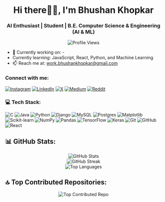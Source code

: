 <h1 align="center">Hi there👋🏻, I'm Bhushan Khopkar</h1>
<h3 align="center">AI Enthusiast | Student | B.E. Computer Science & Engineering (AI & ML)</h3>

<p align="center">
  <img src="https://komarev.com/ghpvc/?username=bhushankhopkarr&label=Profile%20views&color=blueviolet&style=flat-square" alt="Profile Views" />
</p>

- 🔭 Currently working on: -
- Currently learning: JavaScript, React, Python, and Machine Learning
- 📫 Reach me at: [work.bhushankhopkar@gmail.com](mailto:bhushankhopkar06@gmail.com)

### Connect with me:
<p align="left">
  <a href="https://instagram.com/bhushankhopkrr"><img src="https://img.shields.io/badge/Instagram-%23E4405F.svg?logo=Instagram&logoColor=white" alt="Instagram" /></a>
  <a href="https://linkedin.com/in/bhushankhopkarr"><img src="https://img.shields.io/badge/LinkedIn-%230077B5.svg?logo=linkedin&logoColor=white" alt="LinkedIn" /></a>
  <a href="https://x.com/bhushankhopkrr"><img src="https://img.shields.io/badge/X-black.svg?logo=X&logoColor=white" alt="X" /></a>
  <a href="https://medium.com/@bhushankhopkrr"><img src="https://img.shields.io/badge/Medium-%2312100E.svg?logo=medium&logoColor=white" alt="Medium" /></a>
  <a href="https://www.reddit.com/user/Exciting_Lake9781/?utm_source=share&utm_medium=web3x&utm_name=web3xcss&utm_term=1&utm_content=share_button"><img src="https://img.shields.io/badge/Reddit-%23FF4500.svg?logo=reddit&logoColor=white" alt="Reddit" /></a>
</p>

### 💻 Tech Stack:
<p align="left">
  <img src="https://img.shields.io/badge/c-%2300599C.svg?style=for-the-badge&logo=c&logoColor=white" alt="C" />
  <img src="https://img.shields.io/badge/java-%23ED8B00.svg?style=for-the-badge&logo=openjdk&logoColor=white" alt="Java" />
  <img src="https://img.shields.io/badge/python-3670A0?style=for-the-badge&logo=python&logoColor=ffdd54" alt="Python" />
  <img src="https://img.shields.io/badge/django-%23092E20.svg?style=for-the-badge&logo=django&logoColor=white" alt="Django" />
  <img src="https://img.shields.io/badge/mysql-%2300000f.svg?style=for-the-badge&logo=mysql&logoColor=white" alt="MySQL" />
  <img src="https://img.shields.io/badge/postgres-%23316192.svg?style=for-the-badge&logo=postgresql&logoColor=white" alt="Postgres" />
  <img src="https://img.shields.io/badge/Matplotlib-%23ffffff.svg?style=for-the-badge&logo=Matplotlib&logoColor=black" alt="Matplotlib" />
  <img src="https://img.shields.io/badge/scikit--learn-%23F7931E.svg?style=for-the-badge&logo=scikit-learn&logoColor=white" alt="Scikit-learn" />
  <img src="https://img.shields.io/badge/numpy-%23013243.svg?style=for-the-badge&logo=numpy&logoColor=white" alt="NumPy" />
  <img src="https://img.shields.io/badge/pandas-%23150458.svg?style=for-the-badge&logo=pandas&logoColor=white" alt="Pandas" />
  <img src="https://img.shields.io/badge/TensorFlow-%23FF6F00.svg?style=for-the-badge&logo=TensorFlow&logoColor=white" alt="TensorFlow" />
  <img src="https://img.shields.io/badge/Keras-%23FFFFFF.svg?style=for-the-badge&logo=Keras&logoColor=red" alt="Keras" />
  <img src="https://img.shields.io/badge/git-%23F05032.svg?style=for-the-badge&logo=git&logoColor=white" alt="Git" />
  <img src="https://img.shields.io/badge/github-%23121011.svg?style=for-the-badge&logo=github&logoColor=white" alt="GitHub" />
  <img src="https://img.shields.io/badge/react-%23282C34.svg?style=for-the-badge&logo=react&logoColor=61DAFB" alt="React" />
</p>

</p>

## 📊 GitHub Stats:
<p align="center">
  <img src="https://github-readme-stats.vercel.app/api?username=bhushankhopkarr&theme=dark&hide_border=false&include_all_commits=false&count_private=false" alt="GitHub Stats" /><br/>
  <img src="https://github-readme-streak-stats.herokuapp.com/?user=bhushankhopkarr&theme=dark&hide_border=false" alt="GitHub Streak" /><br/>
  <img src="https://github-readme-stats.vercel.app/api/top-langs/?username=bhushankhopkarr&theme=dark&hide_border=false&include_all_commits=false&count_private=false&layout=compact" alt="Top Languages" />
</p>

## 🔝 Top Contributed Repositories:
<p align="center">
  <img src="https://github-contributor-stats.vercel.app/api?username=bhushankhopkarr&limit=5&theme=dark&combine_all_yearly_contributions=true" alt="Top Contributed Repo" />
</p>
